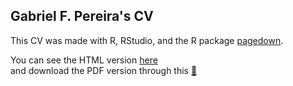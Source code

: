  ## Gabriel F. Pereira's CV 

 This CV was made with R, RStudio, and the R package [pagedown](https://github.com/rstudio/pagedown).

You can see the HTML version [here](https://gabrielforest.github.io/cv/)  
and download the PDF version through this [📩](https://github.com/Gabrielforest/cv/raw/master/docs/index.pdf)
